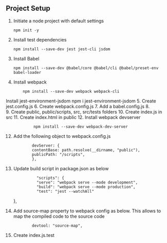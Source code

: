 ## Project Setup

1.  Initiate a node project with default settings

        npm init -y

2.  Install test dependencies

        npm install --save-dev jest jest-cli jsdom

3.  Install Babel

        npm install --save-dev @babel/core @babel/cli @babel/preset-env babel-loader

4.  Install webpack

            npm install --save-dev webpack webpack-cli

Install jest-environment-jsdom
        npm i jest-environment-jsdom
5.  Create jest.config.js
6.  Create webpack.config.js
7.  Add a babel.config.js
8.  
9.  Create public, public/scripts, src, src/tests folders
10.  Create index.js in src
11. Create index.html in public
12. Install webpack devserver

                npm install --save-dev webpack-dev-server

12. Add the following object to webpack.config.js

                devServer: {
                contentBase: path.resolve(__dirname, "public"),
                publicPath: "/scripts",
                },

13. Update build script in package.json as below

                  "scripts": {
                  "serve": "webpack serve --mode development",
                  "build": "webpack serve --mode production",
                  "test": "jest --watchAll"

    },

14. Add source-map property to webpack config as below. This allows to map the compiled code to the source code

                devtool: "source-map",

15. Create index.js.test
